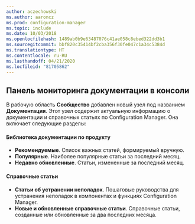 ```yaml
---
author: aczechowski
ms.author: aaroncz
ms.prod: configuration-manager
ms.topic: include
ms.date: 10/03/2018
ms.openlocfilehash: 1489ab0b9e63487076c41ae058c8ebed322dd3b1
ms.sourcegitcommit: bbf820c35414bf2cba356f30fe047c1a34c5384d
ms.translationtype: HT
ms.contentlocale: ru-RU
ms.lasthandoff: 04/21/2020
ms.locfileid: "81705862"
---
```

## <a name="in-console-documentation-dashboard"></a><a name="bkmk_doc-dashboard"></a> Панель мониторинга документации в консоли
<!--1357546-->

В рабочую область **Сообщество** добавлен новый узел под названием **Документация**. Этот узел содержит актуальную информацию о документации и справочных статьях по Configuration Manager. Она включает следующие разделы:  

#### <a name="product-documentation-library"></a>Библиотека документации по продукту
- **Рекомендуемые**. Список важных статей, формируемый вручную.
- **Популярные**. Наиболее популярные статьи за последний месяц.
- **Недавно обновленные**. Статьи, измененные за последний месяц.

#### <a name="support-articles"></a>Справочные статьи
- **Статьи об устранении неполадок**. Пошаговые руководства для устранения неполадок в компонентах и функциях Configuration Manager.
- **Новые и обновленные справочные статьи**. Справочные статьи, созданные или обновленные за два последних месяца.


